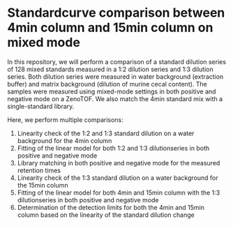 # Standardcurve comparison between 4min column and 15min column on mixed mode

In this repository, we will perform a comparison of a standard dilution series of 128 mixed standards measured in a 1:2 dilution series and 1:3 dilution series. Both dilution series were measured in water background (extraction buffer) and matrix background (dilution of murine cecal content). The samples were measured using mixed-mode settings in both positive and negative mode on a ZenoTOF. We also match the 4min standard mix with a single-standard library.

Here, we perform multiple comparisons:

1. Linearity check of the 1:2 and 1:3 standard dilution on a water background for the 4min column
2. Fitting of the linear model for both 1:2 and 1:3 dilutionseries in both positive and negative mode
3. Library matching in both positive and negative mode for the measured retention times
4. Linearity check of the 1:3 standard dilution on a water background for the 15min column
5. Fitting of the linear model for both 4min and 15min column with the 1:3 dilutionseries in both positive and negative mode
6. Determination of the detection limits for both the 4min and 15min column based on the linearity of the standard dilution change
